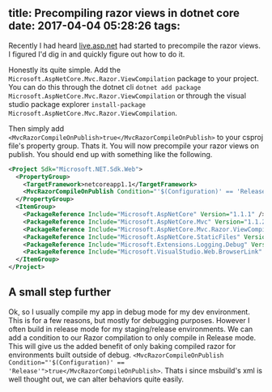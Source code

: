 title: Precompiling razor views in dotnet core
date: 2017-04-04 05:28:26
tags:
---

Recently I had heard [live.asp.net](https://github.com/aspnet/live.asp.net/blob/dev/src/live.asp.net/live.asp.net.csproj#L8) had started to precompile the razor views. I figured I'd dig in and quickly figure out how to do it.


Honestly its quite simple. Add the `Microsoft.AspNetCore.Mvc.Razor.ViewCompilation` package to your project. You can do this through the dotnet cli `dotnet add package Microsoft.AspNetCore.Mvc.Razor.ViewCompilation` or through the visual studio package explorer `install-package Microsoft.AspNetCore.Mvc.Razor.ViewCompilation`. 

Then simply add `<MvcRazorCompileOnPublish>true</MvcRazorCompileOnPublish>` to your csproj file's property group. Thats it. You will now precompile your razor views on publish. You should end up with something like the following.

```xml
<Project Sdk="Microsoft.NET.Sdk.Web">
  <PropertyGroup>
    <TargetFramework>netcoreapp1.1</TargetFramework>
    <MvcRazorCompileOnPublish Condition="'$(Configuration)' == 'Release'">true</MvcRazorCompileOnPublish>
  </PropertyGroup>
  <ItemGroup>
    <PackageReference Include="Microsoft.AspNetCore" Version="1.1.1" />
    <PackageReference Include="Microsoft.AspNetCore.Mvc" Version="1.1.2" />
    <PackageReference Include="Microsoft.AspNetCore.Mvc.Razor.ViewCompilation" Version="1.1.0" />
    <PackageReference Include="Microsoft.AspNetCore.StaticFiles" Version="1.1.1" />
    <PackageReference Include="Microsoft.Extensions.Logging.Debug" Version="1.1.1" />
    <PackageReference Include="Microsoft.VisualStudio.Web.BrowserLink" Version="1.1.0" />
  </ItemGroup>
</Project>
```

## A small step further

Ok, so I usually compile my app in debug mode for my dev environment. This is for a few reasons, but mostly for debugging purposes. However I often build in release mode for my staging/release environments. We can add a condition to our Razor compilation to only compile in Release mode. This will give us the added benefit of only baking compiled razor for environments built outside of debug. `<MvcRazorCompileOnPublish Condition="'$(Configuration)' == 'Release'">true</MvcRazorCompileOnPublish>`. Thats i since msbuild's xml is well thought out, we can alter behaviors quite easily.